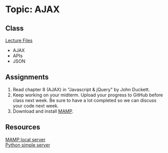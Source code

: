# Topic: AJAX
## Class
[Lecture Files](https://drive.google.com/file/d/0B-UXkFOWM2jtRUR0R1Bpamk5Ulk/view?usp=sharing)
* AJAX
* APIs
* JSON

## Assignments



 1. Read chapter 8 (AJAX) in "Javascript & jQuery" by John Duckett.
 2. Keep working on your midterm. Upload your progress to GitHub before class next week. Be sure to have a lot completed so we can discuss your code next week.
 3. Download and install [MAMP](https://www.mamp.info).


## Resources
[MAMP local server](https://www.mamp.info)  
[Python simple server](http://lifehacker.com/start-a-simple-web-server-from-any-directory-on-your-ma-496425450)
